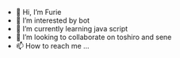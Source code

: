 - 👋 Hi, I’m Furie 
- 👀 I’m interested by bot 
- 🌱 I’m currently learning java script
- 💞️ I’m looking to collaborate on toshiro and sene
- 📫 How to reach me ...

<!---
Papegoracisse2007/Papegoracisse2007 is a ✨ special ✨ repository because its `README.md` (this file) appears on your GitHub profile.
You can click the Preview link to take a look at your changes.
--->
